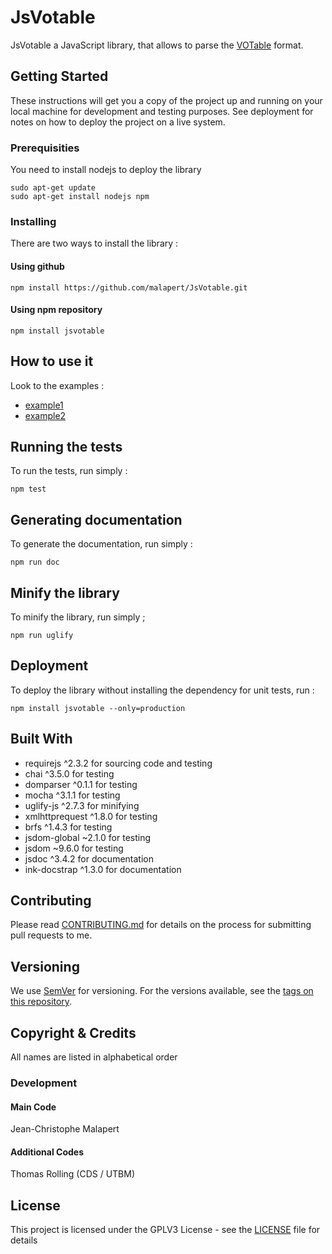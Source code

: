 # JsVotable

JsVotable a JavaScript library, that allows to parse the [VOTable](http://www.ivoa.net/documents/VOTable/20130920/) format.

## Getting Started

These instructions will get you a copy of the project up and running on your local machine for development and testing purposes. See deployment for notes on how to deploy the project on a live system.

### Prerequisities

You need to install nodejs to deploy the library

```
sudo apt-get update
sudo apt-get install nodejs npm
```

### Installing

There are two ways to install the library :

#### Using github

```
npm install https://github.com/malapert/JsVotable.git
```

#### Using npm repository

```
npm install jsvotable
```

## How to use it

Look to the examples :

 * [example1](https://github.com/malapert/JsVotable/example/example1.html) 
 * [example2](https://github.com/malapert/JsVotable/example/example2.html)

## Running the tests

To run the tests, run simply :
```
npm test
```

## Generating documentation

To generate the documentation, run simply :
```
npm run doc
```


## Minify the library

To minify the library, run simply ;
```
npm run uglify
```


## Deployment

To deploy the library without installing the dependency for unit tests, run :
```
npm install jsvotable --only=production
``` 

## Built With

* requirejs ^2.3.2 for sourcing code and testing 
* chai ^3.5.0 for testing
* domparser ^0.1.1 for testing
* mocha ^3.1.1 for testing
* uglify-js ^2.7.3 for minifying
* xmlhttprequest ^1.8.0 for testing
* brfs ^1.4.3 for testing
* jsdom-global ~2.1.0 for testing
* jsdom ~9.6.0 for testing
* jsdoc ^3.4.2 for documentation
* ink-docstrap ^1.3.0 for documentation

## Contributing

Please read [CONTRIBUTING.md](https://github.com/malapert/JsVotable/CONTRIBUTING.md) for details on the process for submitting pull requests to me.

## Versioning

We use [SemVer](http://semver.org/) for versioning. For the versions available, see the [tags on this repository](https://github.com/malapert/JsVotable/tags). 

## Copyright & Credits

All names are listed in alphabetical order

### Development

#### Main Code

Jean-Christophe Malapert

#### Additional Codes

Thomas Rolling (CDS / UTBM)

## License

This project is licensed under the GPLV3 License - see the [LICENSE](https://github.com/malapert/JsVotable/LICENSE) file for details

